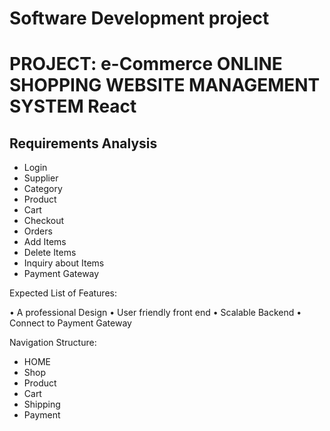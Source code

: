 # Software Development project
# PROJECT: e-Commerce ONLINE SHOPPING WEBSITE MANAGEMENT SYSTEM React

## Requirements Analysis
- Login
- Supplier
- Category
- Product
- Cart
- Checkout
- Orders
- Add Items
- Delete Items
- Inquiry about Items
- Payment Gateway

Expected List of Features:

•	A professional Design
•	User friendly front end
•	Scalable Backend
•	Connect to Payment Gateway

Navigation Structure:
- HOME
- Shop
- Product
- Cart
- Shipping
- Payment

